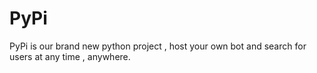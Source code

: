 # PyPi
PyPi is our brand new python project , host your own bot and search for users at any time , anywhere.
